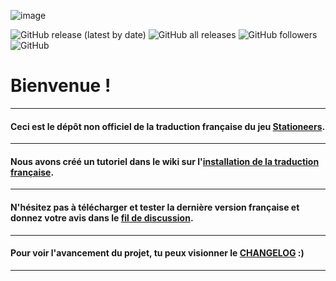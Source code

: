 ![image](https://user-images.githubusercontent.com/99115274/152868924-1e163d0d-88f8-42f3-a018-34e325d9dda6.png)

![GitHub release (latest by date)](https://img.shields.io/github/v/release/VirusGamers76/Stationeers?color=green&label=Derni%C3%A8re%20version&style=for-the-badge) ![GitHub all releases](https://img.shields.io/github/downloads/VirusGamers76/Stationeers/total?label=T%C3%A9l%C3%A9chargementS&style=for-the-badge) ![GitHub followers](https://img.shields.io/github/followers/VirusGamers76?style=for-the-badge) ![GitHub](https://img.shields.io/github/license/VirusGamers76/Stationeers?style=for-the-badge)

# Bienvenue !

-----------------------
#### Ceci est le dépôt non officiel de la traduction française du jeu [Stationeers](https://store.steampowered.com/app/544550/Stationeers/).

-----------------------
#### Nous avons créé un tutoriel dans le wiki sur l'[installation de la traduction française](https://github.com/VirusGamers76/Stationeers/wiki/Installation-de-la-version-fran%C3%A7aise).

-----------------------
#### N'hésitez pas à télécharger et tester la dernière version française et donnez votre avis dans le [fil de discussion](https://github.com/VirusGamers76/Stationeers/discussions).

-----------------------
#### Pour voir l'avancement du projet, tu peux visionner le [CHANGELOG](https://github.com/VirusGamers76/Stationeers/blob/main/CHANGELOG.md) :)

-----------------------
